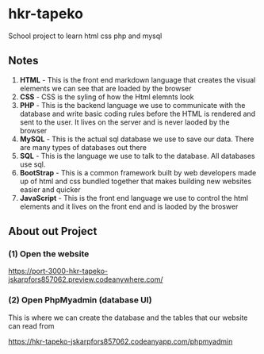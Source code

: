 # hkr-tapeko
School project to learn html css php and mysql

## Notes
1) **HTML** - This is the front end markdown language that creates the visual elements we can see that are loaded by the browser
1) **CSS** - CSS is the syling of how the Html elemnts look
2) **PHP** - This is the backend language we use to communicate with the database and write basic coding rules before the HTML is rendered and sent to the user. It lives on the server and is never laoded by the browser
1) **MySQL** - This is the actual sql database we use to save our data. There are many types of databases out there
1) **SQL** - This is the language we use to talk to the database. All databases use sql.
1) **BootStrap** - This is a common framework built by web developers made up of html and css bundled together that makes building new websites easier and quicker
1) **JavaScript** - This is the front end language we use to control the html elements and it lives on the front end and is laoded by the broswer

## About out Project

### (1) Open the website

https://port-3000-hkr-tapeko-jskarpfors857062.preview.codeanywhere.com/

### (2) Open PhpMyadmin (database UI)

This is where we can create the database and the tables that our website can read from

https://hkr-tapeko-jskarpfors857062.codeanyapp.com/phpmyadmin
